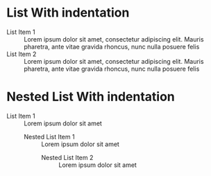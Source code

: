 # List With indentation

<dl>
  <dt>List Item 1</dt>
  <dd>Lorem ipsum dolor sit amet, consectetur adipiscing elit. Mauris pharetra, ante vitae gravida rhoncus, nunc nulla posuere felis</dd>
  <dt>List Item 2</dt>
  <dd>Lorem ipsum dolor sit amet, consectetur adipiscing elit. Mauris pharetra, ante vitae gravida rhoncus, nunc nulla posuere felis</dd>
</dl>


# Nested List With indentation
<dl>
  <dt>List Item 1</dt>
  <dd>
    Lorem ipsum dolor sit amet
    <dl>
      <dt>Nested List Item 1</dt>
      <dd>
        Lorem ipsum dolor sit amet
        <dl>
          <dt>Nested List Item 2</dt>
          <dd>Lorem ipsum dolor sit amet</dd>
        </dl>  
      </dd>
    </dl>
  </dd>
</dl>

